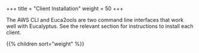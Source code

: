 +++
title = "Client Installation"
weight = 50
+++


The AWS CLI and Euca2ools are two command line interfaces that work well with Eucalyptus. See the relevant section for instructions to install each client.


{{% children sort="weight" %}}
